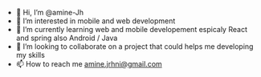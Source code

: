- 👋 Hi, I’m @amine-Jh
- 👀 I’m interested in mobile and web development
- 🌱 I’m currently learning web and mobile developement espicaly React and spring also Android / Java
- 💞️ I’m looking to collaborate on a project that could helps me developing my skills
- 📫 How to reach me amine.jrhni@gmail.com

